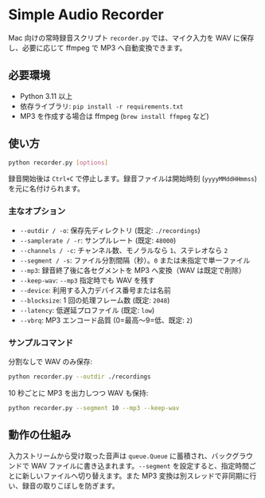 # Simple Audio Recorder

Mac 向けの常時録音スクリプト `recorder.py` では、マイク入力を WAV に保存し、必要に応じて ffmpeg で MP3 へ自動変換できます。

## 必要環境

- Python 3.11 以上
- 依存ライブラリ: `pip install -r requirements.txt`
- MP3 を作成する場合は ffmpeg (`brew install ffmpeg` など)

## 使い方

```bash
python recorder.py [options]
```

録音開始後は `Ctrl+C` で停止します。録音ファイルは開始時刻 (`yyyyMMddHHmmss`) を元に名付けられます。

### 主なオプション

- `--outdir / -o`: 保存先ディレクトリ (既定: `./recordings`)
- `--samplerate / -r`: サンプルレート (既定: `48000`)
- `--channels / -c`: チャンネル数、モノラルなら `1`、ステレオなら `2`
- `--segment / -s`: ファイル分割間隔（秒）。`0` または未指定で単一ファイル
- `--mp3`: 録音終了後に各セグメントを MP3 へ変換（WAV は既定で削除）
- `--keep-wav`: `--mp3` 指定時でも WAV を残す
- `--device`: 利用する入力デバイス番号または名前
- `--blocksize`: 1 回の処理フレーム数 (既定: `2048`)
- `--latency`: 低遅延プロファイル (既定: `low`)
- `--vbrq`: MP3 エンコード品質 (0=最高〜9=低、既定: `2`)

### サンプルコマンド

分割なしで WAV のみ保存:

```bash
python recorder.py --outdir ./recordings
```

10 秒ごとに MP3 を出力しつつ WAV も保持:

```bash
python recorder.py --segment 10 --mp3 --keep-wav
```

## 動作の仕組み

入力ストリームから受け取った音声は `queue.Queue` に蓄積され、バックグラウンドで WAV ファイルに書き込まれます。`--segment` を設定すると、指定時間ごとに新しいファイルへ切り替えます。また MP3 変換は別スレッドで非同期に行い、録音の取りこぼしを防ぎます。
